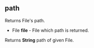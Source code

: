 ## path

Returns File's path.

 * File __file__ - File which path is returned.

Returns __String__ path of given File.

